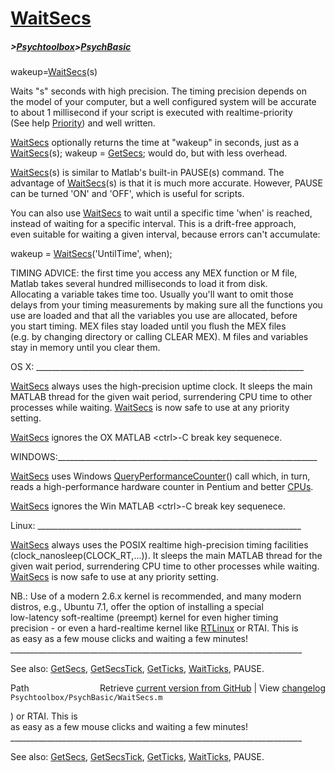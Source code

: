# [WaitSecs](WaitSecs)
##### >[Psychtoolbox](Psychtoolbox)>[PsychBasic](PsychBasic)

wakeup=[WaitSecs](WaitSecs)(s)  
  
Waits "s" seconds with high precision.  The timing precision  depends on  
the model of your computer, but a well configured system will be accurate  
to about 1 millisecond if your script is executed with realtime-priority  
(See help [Priority](Priority)) and well written.  
  
[WaitSecs](WaitSecs) optionally returns the time at "wakeup" in seconds, just as a  
[WaitSecs](WaitSecs)(s); wakeup = [GetSecs](GetSecs); would do, but with less overhead.  
  
[WaitSecs](WaitSecs)(s) is similar to Matlab's built-in PAUSE(s) command. The  
advantage of [WaitSecs](WaitSecs)(s) is that it is much more accurate. However, PAUSE  
can be turned 'ON' and 'OFF', which is useful for scripts.  
  
You can also use [WaitSecs](WaitSecs) to wait until a specific time 'when' is reached,  
instead of waiting for a specific interval. This is a drift-free approach,  
even suitable for waiting a given interval, because errors can't accumulate:  
  
wakeup = [WaitSecs](WaitSecs)('UntilTime', when);  
  
TIMING ADVICE: the first time you access any MEX function or M file,  
Matlab takes several hundred milliseconds to load it from disk.  
Allocating a variable takes time too. Usually you'll want to omit those  
delays from your timing measurements by making sure all the functions you  
use are loaded and that all the variables you use are allocated, before  
you start timing. MEX files stay loaded until you flush the MEX files  
(e.g. by changing directory or calling CLEAR MEX). M files and variables  
stay in memory until you clear them.  
  
OS X: \_\_\_\_\_\_\_\_\_\_\_\_\_\_\_\_\_\_\_\_\_\_\_\_\_\_\_\_\_\_\_\_\_\_\_\_\_\_\_\_\_\_\_\_\_\_\_\_\_\_\_\_\_\_\_\_\_\_\_\_\_\_\_\_\_\_\_  
  
[WaitSecs](WaitSecs) always uses the high-precision uptime clock.  It sleeps the main  
MATLAB thread for the given wait period, surrendering CPU time to other  
processes while waiting.  [WaitSecs](WaitSecs) is now safe to use at any priority  
setting.    
  
[WaitSecs](WaitSecs) ignores the OX MATLAB <ctrl\>-C break key sequenece.  
  
WINDOWS:\_\_\_\_\_\_\_\_\_\_\_\_\_\_\_\_\_\_\_\_\_\_\_\_\_\_\_\_\_\_\_\_\_\_\_\_\_\_\_\_\_\_\_\_\_\_\_\_\_\_\_\_\_\_\_\_\_\_\_\_\_\_\_\_\_  
  
[WaitSecs](WaitSecs) uses  Windows [QueryPerformanceCounter](QueryPerformanceCounter)() call which, in turn,   
reads a high-performance hardware counter in Pentium and better [CPUs](CPUs).  
  
[WaitSecs](WaitSecs) ignores the Win MATLAB <ctrl\>-C break key sequenece.  
  
Linux: \_\_\_\_\_\_\_\_\_\_\_\_\_\_\_\_\_\_\_\_\_\_\_\_\_\_\_\_\_\_\_\_\_\_\_\_\_\_\_\_\_\_\_\_\_\_\_\_\_\_\_\_\_\_\_\_\_\_\_\_\_\_\_\_\_\_  
  
[WaitSecs](WaitSecs) always uses the POSIX realtime high-precision timing facilities  
(clock\_nanosleep(CLOCK\_RT,...)). It sleeps the main MATLAB thread for the  
given wait period, surrendering CPU time to other processes while waiting.  
[WaitSecs](WaitSecs) is now safe to use at any priority setting.  
  
NB.: Use of a modern 2.6.x kernel is recommended, and many modern  
distros, e.g., Ubuntu 7.1, offer the option of installing a special  
low-latency soft-realtime (preempt) kernel for even higher timing  
precision - or even a hard-realtime kernel like [RTLinux](RTLinux) or RTAI. This is  
as easy as a few mouse clicks and waiting a few minutes!  
\_\_\_\_\_\_\_\_\_\_\_\_\_\_\_\_\_\_\_\_\_\_\_\_\_\_\_\_\_\_\_\_\_\_\_\_\_\_\_\_\_\_\_\_\_\_\_\_\_\_\_\_\_\_\_\_\_\_\_\_\_\_\_\_\_\_\_\_\_\_\_\_\_  
  
See also: [GetSecs](GetSecs), [GetSecsTick](GetSecsTick), [GetTicks](GetTicks), [WaitTicks](WaitTicks), PAUSE.  




<div class="code_header" style="text-align:right;">
  <span style="float:left;">Path&nbsp;&nbsp;</span> <span class="counter">Retrieve <a href=
  "https://raw.github.com/Psychtoolbox-3/Psychtoolbox-3/beta/Psychtoolbox/PsychBasic/WaitSecs.m">current version from GitHub</a> | View <a href=
  "https://github.com/Psychtoolbox-3/Psychtoolbox-3/commits/beta/Psychtoolbox/PsychBasic/WaitSecs.m">changelog</a></span>
</div>
<div class="code">
  <code>Psychtoolbox/PsychBasic/WaitSecs.m</code>
</div>

) or RTAI. This is  
  as easy as a few mouse clicks and waiting a few minutes!  
  \_\_\_\_\_\_\_\_\_\_\_\_\_\_\_\_\_\_\_\_\_\_\_\_\_\_\_\_\_\_\_\_\_\_\_\_\_\_\_\_\_\_\_\_\_\_\_\_\_\_\_\_\_\_\_\_\_\_\_\_\_\_\_\_\_\_\_\_\_\_\_\_\_  
    
  See also: [GetSecs](GetSecs), [GetSecsTick](GetSecsTick), [GetTicks](GetTicks), [WaitTicks](WaitTicks), PAUSE.  
  


